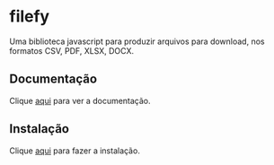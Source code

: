 # filefy

Uma biblioteca javascript para produzir arquivos para download, nos formatos CSV, PDF, XLSX, DOCX.

## Documentação

Clique [aqui](https://github.com/mbrn/filefy) para ver a documentação.

## Instalação

Clique [aqui](https://www.npmjs.com/package/filefy) para fazer a instalação.